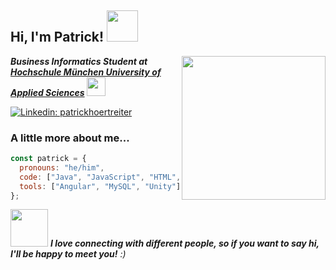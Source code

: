 <h2> Hi, I'm Patrick! <img src="https://i.giphy.com/media/v1.Y2lkPTc5MGI3NjExbzhrMHhvY3dlMTZ3OWwwem1xMnU3cWd5Z3d3NTFzbmN2ZjJrYXEyYSZlcD12MV9pbnRlcm5hbF9naWZfYnlfaWQmY3Q9cw/IOaLEhOlGiuwDRqgul/giphy.gif" width="50"></h2>
<img align='right' src="https://media3.giphy.com/media/v1.Y2lkPTc5MGI3NjExdHNjazFvdnQ4d3B2YzMyaGlqeWQyN3U2bHRlcmMydWF2YWN3cXNzaiZlcD12MV9pbnRlcm5hbF9naWZfYnlfaWQmY3Q9cw/5eLDrEaRGHegx2FeF2/giphy.webp" width="230">
<p><em><b>Business Informatics Student at <a href="http://www.hm.edu">Hochschule München University of Applied Sciences</a> <img src="https://media.giphy.com/media/fYSnHlufseco8Fh93Z/giphy.gif" width="30"></b></em></p>

[![Linkedin: patrickhoertreiter](https://img.shields.io/badge/-patrickhoertreiter-blue?style=flat-square&logo=Linkedin&logoColor=white&link=https://www.linkedin.com/in/patrickhoertreiter/)](https://www.linkedin.com/in/patrickhoertreiter/)

### A little more about me...  

```javascript
const patrick = {
  pronouns: "he/him",
  code: ["Java", "JavaScript", "HTML", "C#", "CSS", "Python"],
  tools: ["Angular", "MySQL", "Unity"]
};
```

<img src="https://media.giphy.com/media/LnQjpWaON8nhr21vNW/giphy.gif" width="60"> <em><b>I love connecting with different people, so if you want to say hi, I'll be happy to meet you!</b> :)</em>

